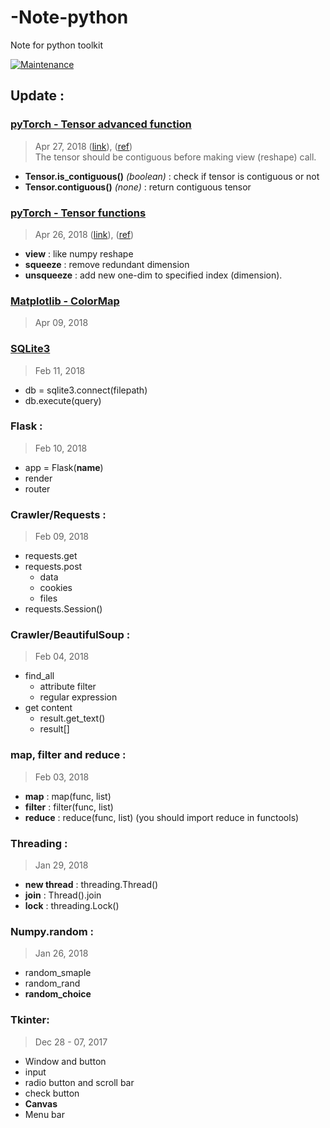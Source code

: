 # -Note-python
Note for python toolkit

[![Maintenance](https://img.shields.io/badge/Maintained%3F-yes-green.svg)](https://GitHub.com/Naereen/StrapDown.js/graphs/commit-activity)

## Update :

### [pyTorch - Tensor advanced function](#)
> Apr 27, 2018
([link](./pyTorch/2-1%20Tensor%20advanced%20functions.ipynb)), ([ref](https://www.zhihu.com/question/60321866)) \
The tensor should be contiguous before making view (reshape) call.
- __Tensor.is_contiguous()__ _(boolean)_ : check if tensor is contiguous or not
- __Tensor.contiguous()__ _(none)_ : return contiguous tensor

### [pyTorch - Tensor functions](#)
> Apr 26, 2018
([link](./pyTorch/1-1%20Tensor%20functions.ipynb)), ([ref](http://pytorch.org/docs/stable/torch.html))
- __view__ : like numpy reshape
- __squeeze__ : remove redundant dimension
- __unsqueeze__ : add new one-dim to specified index (dimension).


### [Matplotlib - ColorMap](https://matplotlib.org/tutorials/colors/colormaps.html)
> Apr 09, 2018

### [SQLite3](https://docs.python.org/2/library/sqlite3.html)
> Feb 11, 2018
- db = sqlite3.connect(filepath)
- db.execute(query)

### Flask :
> Feb 10, 2018
- app = Flask(__name__)
- render
- router

### Crawler/Requests :
> Feb 09, 2018
- requests.get
- requests.post
	- data
	- cookies
	- files
- requests.Session()

### Crawler/BeautifulSoup :
> Feb 04, 2018
- find_all
	- attribute filter
	- regular expression
- get content
	- result.get_text()
	- result[<attr>]

### map, filter and reduce :
> Feb 03, 2018

- **map** : map(func, list)
- **filter** : filter(func, list)
- **reduce** : reduce(func, list)
(you should import reduce in functools)

### Threading :
> Jan 29, 2018

- **new thread** : threading.Thread()
- **join** : Thread().join
- **lock** : threading.Lock()

### Numpy.random :

> Jan 26, 2018

- random_smaple
- random_rand
- **random_choice**

### Tkinter: 

> Dec 28 - 07, 2017

- Window and button
- input
- radio button and scroll bar
- check button
- **Canvas**
- Menu bar